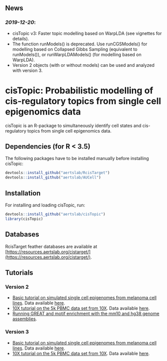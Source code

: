 ## News
### ***2019-12-20***:
- cisTopic v3: Faster topic modelling based on WarpLDA (see vignettes for details).
- The function runModels() is deprecated. Use runCGSModels() for modelling based on Collapsed Gibbs Sampling (equivalent to runModels()), or runWarpLDAModels() (for modelling based on WarpLDA).
- Version 2 objects (with or without models) can be used and analyzed with version 3.
      
# cisTopic: Probabilistic modelling of cis-regulatory topics from single cell epigenomics data
cisTopic is an R-package to simultaneously identify cell states and cis-regulatory topics from single cell epigenomics data.
## Dependencies (for R < 3.5)
The following packages have to be installed manually before installing cisTopic:
```r
devtools::install_github("aertslab/RcisTarget")
devtools::install_github("aertslab/AUCell")
```
## Installation
For installing and loading cisTopic, run:
```r
devtools::install_github("aertslab/cisTopic")
library(cisTopic)
```
## Databases
RcisTarget feather databases are available at [https://resources.aertslab.org/cistarget/](https://resources.aertslab.org/cistarget/).

## Tutorials
### Version 2
  - [Basic tutorial on simulated single cell epigenomes from melanoma cell lines](https://rawcdn.githack.com/aertslab/cisTopic/f628c6f60918511ba0fa4a85366ebf52db5940f7/vignettes/CompleteAnalysis.html). Data available [here](https://drive.google.com/drive/folders/18ETGIKgXkILo3Xfv9KuysOMqchmSfFX2?usp=sharing).
  - [10X tutorial on the 5k PBMC data set from 10X](https://rawcdn.githack.com/aertslab/cisTopic/8d15fa2813312aa0b20c1042604079558829e947/vignettes/10X_workflow.html). Data available [here](https://drive.google.com/drive/folders/1QORpLPsXejva3oFhECLrnAh5a7FVmJF1?usp=sharing).
  - [Running GREAT and motif enrichment with the mm10 and hg38 genome assemblies](https://rawcdn.githack.com/aertslab/cisTopic/a83e1cd7ab45283890e944ee9754fca401a5c424/vignettes/Runningwithmm10andhg38.html).
  
### Version 3
 - [Basic tutorial on simulated single cell epigenomes from melanoma cell lines](https://rawcdn.githack.com/aertslab/cisTopic/e7d1e4f835bae95d859d92d509f2ac92d5bee732/vignettes/WarpLDA_CompleteAnalysis.html). Data available [here](https://drive.google.com/drive/folders/18ETGIKgXkILo3Xfv9KuysOMqchmSfFX2?usp=sharing).
 - [10X tutorial on the 5k PBMC data set from 10X](https://rawcdn.githack.com/aertslab/cisTopic/9895a80cb0c767bdce97c73fcf760b95b8966968/vignettes/WarpLDA_10X_workflow.html). Data available [here](https://drive.google.com/drive/folders/1QORpLPsXejva3oFhECLrnAh5a7FVmJF1?usp=sharing).
 

